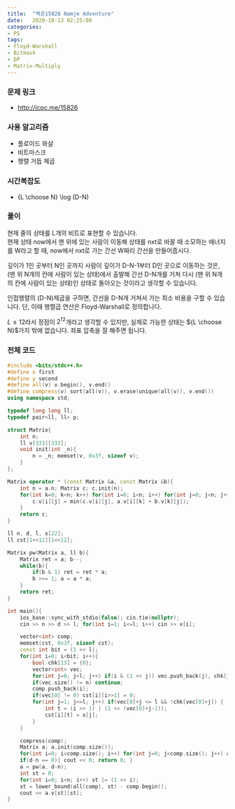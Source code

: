 ```yaml
---
title:  "백준15826 Namje Adventure"
date:   2020-10-13 02:25:00
categories:
- PS
tags:
- Floyd-Warshall
- Bitmask
- DP
- Matrix-Multiply
---
```


### 문제 링크
* http://icpc.me/15826

### 사용 알고리즘
* 플로이드 와샬
* 비트마스크
* 행렬 거듭 제곱

### 시간복잡도
* {L \choose N} \log (D-N)

### 풀이
현재 줄의 상태를 L개의 비트로 표현할 수 있습니다.<br>
현재 상태 now에서 맨 위에 있는 사람이 이동해 상태를 nxt로 바꿀 때 소모하는 에너지를 W라고 할 때, now에서 nxt로 가는 간선 W짜리 간선을 만들어줍시다.

깊이가 1인 곳부터 N인 곳까지 사람이 깊이가 D-N-1부터 D인 곳으로 이동하는 것은, (맨 위 N개의 칸에 사람이 있는 상태)에서 출발해 간선 D-N개를 거쳐 다시 (맨 위 N개의 칸에 사람이 있는 상태)인 상태로 돌아오는 것이라고 생각할 수 있습니다.

인접행렬의 (D-N)제곱을 구하면, 간선을 D-N개 거쳐서 가는 최소 비용을 구할 수 있습니다. 단, 이때 행렬곱 연산은 Floyd-Warshall로 정의합니다.

$L \leq 12$라서 정점이 $2^{12}$개라고 생각할 수 있지만, 실제로 가능한 상태는 ${L \choose N}$가지 밖에 없습니다. 좌표 압축을 잘 해주면 됩니다.

### 전체 코드
```cpp
#include <bits/stdc++.h>
#define x first
#define y second
#define all(v) v.begin(), v.end()
#define compress(v) sort(all(v)), v.erase(unique(all(v)), v.end())
using namespace std;

typedef long long ll;
typedef pair<ll, ll> p;

struct Matrix{
    int n;
    ll v[333][333];
    void init(int _n){
        n = _n; memset(v, 0x3f, sizeof v);
    }
};

Matrix operator * (const Matrix &a, const Matrix &b){
    int n = a.n; Matrix c; c.init(n);
    for(int k=0; k<n; k++) for(int i=0; i<n; i++) for(int j=0; j<n; j++) {
        c.v[i][j] = min(c.v[i][j], a.v[i][k] + b.v[k][j]);
    }
    return c;
}

ll n, d, l, x[22];
ll cst[1<<12][1<<12];

Matrix pw(Matrix a, ll b){
    Matrix ret = a; b--;
    while(b){
        if(b & 1) ret = ret * a;
        b >>= 1; a = a * a;
    }
    return ret;
}

int main(){
    ios_base::sync_with_stdio(false); cin.tie(nullptr);
    cin >> n >> d >> l; for(int i=1; i<=l; i++) cin >> x[i];

    vector<int> comp;
    memset(cst, 0x3f, sizeof cst);
    const int bit = (1 << l);
    for(int i=0; i<bit; i++){
        bool chk[13] = {0};
        vector<int> vec;
        for(int j=0; j<l; j++) if(i & (1 << j)) vec.push_back(j), chk[j] = 1;
        if(vec.size() != n) continue;
        comp.push_back(i);
        if(vec[0] != 0) cst[i][i>>1] = 0;
        for(int j=1; j<=l; j++) if(vec[0]+j <= l && !chk[vec[0]+j]) {
            int t = (i >> 1) | (1 << (vec[0]+j-1));
            cst[i][t] = x[j];
        }
    }

    compress(comp);
    Matrix a; a.init(comp.size());
    for(int i=0; i<comp.size(); i++) for(int j=0; j<comp.size(); j++) a.v[i][j] = cst[comp[i]][comp[j]];
    if(d-n == 0){ cout << 0; return 0; }
    a = pw(a, d-n);
    int st = 0;
    for(int i=0; i<n; i++) st |= (1 << i);
    st = lower_bound(all(comp), st) - comp.begin();
    cout << a.v[st][st];
}
```
